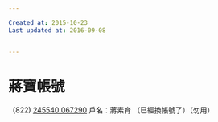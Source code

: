 ```yaml
---

Created at: 2015-10-23
Last updated at: 2016-09-08


---
```


# 蔣寶帳號


（822)
[245540 067290](https://docs.google.com/forms/d/1FHlloJu3xhdJOaJ7jVvvcpkrEv3kX6MPYkWrlFBn64w/?edit_requested=truetel:245540%20067290) 戶名：蔣素育
（已經換帳號了）（勿用）

